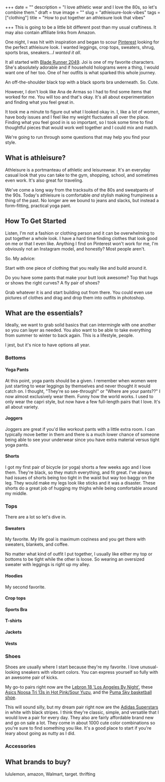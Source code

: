 +++
date = ""
description = "I love athletic wear and I love the 80s, so let's combine them."
draft = true
image = ""
slug = "athleisure-look-vibes"
tags = ["clothing"]
title = "How to put together an athleisure look that vibes"

+++
This is going to be a little bit different post than my usual craftiness. It may also contain affiliate links from Amazon.

One night, I was hit with inspiration and began to scour [Pinterest](https://www.pinterest.com/codyscraftcorner) looking for the perfect athleisure look. I wanted leggings, crop tops, sweaters, shrug, sports bras, sneakers..._I wanted it all_.

It all started with [Blade Runner 2049](https://www.rottentomatoes.com/m/blade_runner_2049). Joi is one of my favorite characters. She's absolutely adorable and if household holograms were a thing, I would want one of her too. One of her outfits is what sparked this whole journey.

An off-the-shoulder black top with a black sports bra underneath. So. Cute.

However, I don't look like Ana de Armas so I had to find some items that worked for me. You will too and that's okay. It's all about experimentation and finding what you feel great in.

It took me a minute to figure out what I looked okay in. I, like a lot of women, have body issues and I feel like my weight fluctuates all over the place. Finding what you feel good in is so important, so I took some time to find thoughtful pieces that would work well together and I could mix and match.

We're going to run through some questions that may help you find your style.

## What is athleisure?

Athleisure is a portmanteau of athletic and leisurewear. It's an everyday casual look that you can take to the gym, shopping, school, and sometimes even work. It's also great for traveling.

We've come a long way from the tracksuits of the 80s and sweatpants of the 90s. Today's athleisure is comfortable _and_ stylish making frumpiness a thing of the past. No longer are we bound to jeans and slacks, but instead a form-fitting, practical yoga pant.

## How To Get Started

Listen, I'm not a fashion or clothing person and it can be overwhelming to put together a whole look. I have a hard time finding clothes that look good on me or that I even like. Anything I find on Pinterest won't work for me, I'm obviously not an Instagram model, and honestly? Most people aren't.

So. My advice:

Start with one piece of clothing that you really like and build around it.

Do you have some pants that make your butt look awesome? Top that hugs or shows the right curves? A fly pair of shoes?

Grab whatever it is and start building out from there. You could even use pictures of clothes and drag and drop them into outfits in photoshop.

## What are the essentials?

Ideally, we want to grab solid basics that can intermingle with one another so you can layer as needed. You also want to be able to take everything from summer to winter to back again. This is a lifestyle, people. 

I jest, but it's nice to have options all year.

### Bottoms

#### Yoga Pants

At this point, yoga pants should be a given. I remember when women were just starting to wear leggings by themselves and never thought it would catch on. I thought, "They're so see-through!" or "Where are your pants??" I now almost exclusively wear them. Funny how the world works. I used to only wear the capri style, but now have a few full-length pairs that I love. It's all about variety.

#### Joggers

Joggers are great if you'd like workout pants with a little extra room. I can typically move better in them and there is a much lower chance of someone being able to see your underwear since you have extra material versus tight yoga pants.

#### Shorts

I got my first pair of bicycle (or yoga) shorts a few weeks ago and I love them. They're black, so they match everything, and fit great. I've always had issues of shorts being too tight in the waist but way too baggy on the leg. They would make my legs look like sticks and it was a disaster. These shorts do a great job of hugging my thighs while being comfortable around my middle.

### Tops

There are a lot so let's dive in.

#### Sweaters

My favorite. My life goal is maximum coziness and you get there with sweaters, blankets, and coffee. 

No matter what kind of outfit I put together, I usually like either my top or bottoms to be tight while the other is loose. So wearing an oversized sweater with leggings is right up my alley.

#### Hoodies

My second favorite.

#### Crop tops

#### Sports Bra

#### T-shirts

#### Jackets

#### Vests

### Shoes

Shoes are usually where I start because they're my favorite. I love unusual-looking sneakers with vibrant colors. You can express yourself so fully with an awesome pair of kicks.

My go-to pairs right now are the [Lebron 18 'Los Angeles By Night'](https://www.goat.com/sneakers/lebron-18-db8148-600?utm_source=google_int&utm_medium=google_shopping_int&utm_campaign=14323870519_134709671228&utm_content=540105504230_&utm_term=194497786315&gclid=CjwKCAiA3L6PBhBvEiwAINlJ9HRGkxbSBje_DiSm0Vvn9QpltUMEwYSN23UHOrKNj8BqliOd0mzG3BoCPSkQAvD_BwE), these[ Asics Noosa Tri 13s in Hot Pink/Sour Yuzu](https://www.asics.com/us/en-us/noosa-tri-13/p/ANA_1012B010-700.html?width=Standard), and the [Puma Sky basketball shoe](https://www.amazon.com/PUMA-Modern-Easter-Basketball-Sneakers/dp/B08HDPMB8X).

This will sound silly, but my dream pair right now are the [Adidas Superstars](https://www.adidas.com/us/superstar-shoes/FV3284.html) in white with black stripes. I think they're classic, simple, and versatile that I would love a pair for every day. They also are fairly affordable brand new and go on sale a lot. They come in about 1000 cute color combinations so you're sure to find something you like. It's a good place to start if you're leary about going as nutty as I did.

### Accessories

## What brands to buy?

lululemon, amazon, Walmart, target. thrifting